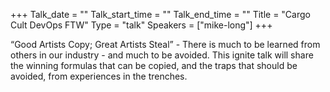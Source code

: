 +++
Talk_date = ""
Talk_start_time = ""
Talk_end_time = ""
Title = "Cargo Cult DevOps FTW"
Type = "talk"
Speakers = ["mike-long"]
+++

“Good Artists Copy; Great Artists Steal” - There is much to be learned from others in our industry - and much to be avoided. This ignite talk will share the winning formulas that can be copied, and the traps that should be avoided, from experiences in the trenches.
